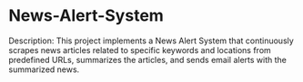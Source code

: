 # News-Alert-System
Description: This project implements a News Alert System that continuously scrapes news articles related to specific keywords and locations from predefined URLs, summarizes the articles, and sends email alerts with the summarized news.
